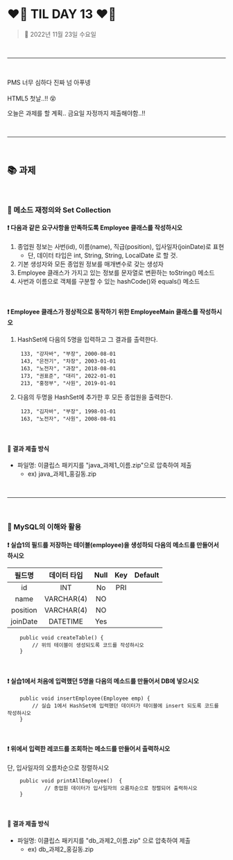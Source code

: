 # ❤️‍🔥 **TIL DAY 13** ❤️‍🔥

> 📆 2022년 11월 23일 수요일

<br>

---

<br>

PMS 너무 심하다 진짜 넘 아푸넹 <br>
<br>
HTML5 첫날..!! 😵 <br>

오늘은 과제를 할 계획.. 금요일 자정까지 제출해야함..!! <br>

<br>

---

<br>

## 📚 과제

<br>

### 📑 메소드 재정의와 Set Collection

#### ❗️ 다음과 같은 요구사항을 만족하도록 Employee 클래스를 작성하시오

1. 종업원 정보는 사번(id), 이름(name), 직급(position), 입사일자(joinDate)로 표현
   - 단, 데이터 타입은 int, String, String, LocalDate 로 할 것.
2. 기본 생성자와 모든 종업원 정보를 매개변수로 갖는 생성자
3. Employee 클래스가 가지고 있는 정보를 문자열로 변환하는 toString() 메소드
4. 사번과 이름으로 객체를 구분할 수 있는 hashCode()와 equals() 메소드

<br>

#### ❗️ Employee 클래스가 정상적으로 동작하기 위한 EmployeeMain 클래스를 작성하시오

1. HashSet에 다음의 5명을 입력하고 그 결과를 출력한다.

        133, "강자바", "부장", 2000-08-01
        143, "은전기", "차장", 2003-01-01
        163, "노전자", "과장", 2018-08-01
        173, "권표준", "대리", 2022-01-01
        213, "홍정부", "사원", 2019-01-01

2. 다음의 두명을 HashSet에 추가한 후 모든 종업원을 출력한다.

        123, "김자바", "부장", 1998-01-01
        163, "노전자", "사원", 2008-08-01

<br>

#### 📨 결과 제출 방식

- 파일명: 이클립스 패키지를 "java_과제1_이름.zip"으로 압축하여 제출
  - ex) java_과제1_홍길동.zip

<br>

---

<br>

### 📑 MySQL의 이해와 활용

#### ❗️ 실습1의 필드를 저장하는 테이블(employee)을 생성하되 다음의 메소드를 만들어서 하시오

|필드명|데이터 타입|Null|Key|Default|
|:---:|:---:|:---:|:---:|:---:|
|id|INT|No|PRI||
|name|VARCHAR(4)|NO|||
|position|VARCHAR(4)|NO|||
|joinDate|DATETIME|Yes|||

        public void createTable() {
            // 위의 테이블이 생성되도록 코드를 작성하시오
        }

<br>

#### ❗️ 실습1에서 처음에 입력했던 5명을 다음의 메소드를 만들어서 DB에 넣으시오

        public void insertEmployee(Employee emp) {
            // 실습 1에서 HashSet에 입력했던 데이터가 테이블에 insert 되도록 코드를 작성하시오
        }

<br>

#### ❗️ 위에서 입력한 레코드를 조회하는 메소드를 만들어서 출력하시오

단, 입사일자의 오름차순으로 정렬하시오

        public void printAllEmployee()  {
                // 종업원 데이터가 입사일자의 오름차순으로 정렬되어 출력하시오
        }

<br>

#### 📨  결과 제출 방식

- 파일명: 이클립스 패키지를 "db_과제2_이름.zip" 으로 압축하여 제출
  - ex) db_과제2_홍길동.zip

<!--END-->